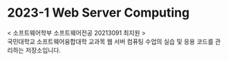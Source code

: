 # 2023-1 Web Server Computing
< 소프트웨어학부 소프트웨어전공 20213091 최지원 >
<br />
국민대학교 소프트웨어융합대학 교과목 웹 서버 컴퓨팅 수업의 실습 및 응용 코드를 관리하는 저장소입니다.